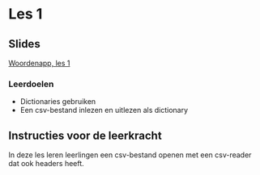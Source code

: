 # Les 1

## Slides

[Woordenapp, les 1](https://slides.com/felienne/pidk-k3-m3-l1)

### Leerdoelen

* Dictionaries gebruiken
* Een csv-bestand inlezen en uitlezen als dictionary



## Instructies voor de leerkracht <a href="#instructies-voor-de-leerkracht" id="instructies-voor-de-leerkracht"></a>

In deze les leren leerlingen een csv-bestand openen met een csv-reader dat ook headers heeft.
